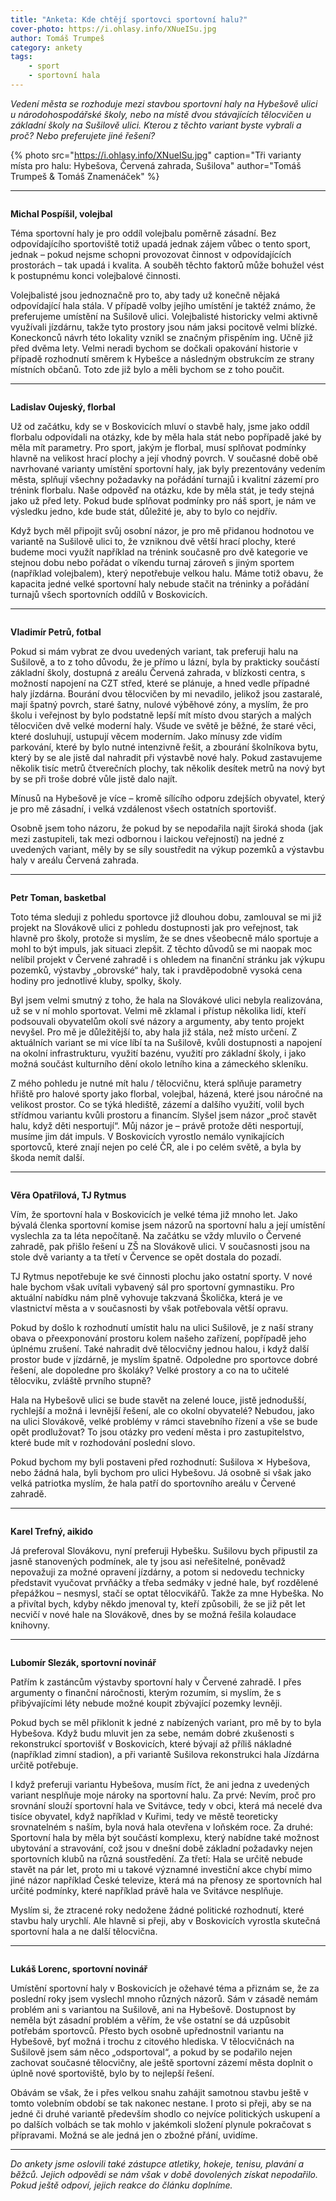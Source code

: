 ```yaml
---
title: "Anketa: Kde chtějí sportovci sportovní halu?"
cover-photo: https://i.ohlasy.info/XNueISu.jpg
author: Tomáš Trumpeš
category: ankety
tags:
    - sport
    - sportovní hala
---
```


*Vedení města se rozhoduje mezi stavbou sportovní haly na Hybešově ulici u národohospodářské školy, nebo na místě dvou stávajících tělocvičen u základní školy na Sušilově ulici. Kterou z těchto variant byste vybrali a proč? Nebo preferujete jiné řešení?*

{% photo src="https://i.ohlasy.info/XNueISu.jpg" caption="Tři varianty místa pro halu: Hybešova, Červená zahrada, Sušilova" author="Tomáš Trumpeš & Tomáš Znamenáček" %}

---

<img class="profile-picture" src="https://i.ohlasy.info/wOXgWrp.jpg" alt="">

**Michal Pospíšil, volejbal**

Téma sportovní haly je pro oddíl volejbalu poměrně zásadní. Bez odpovídajícího sportoviště totiž upadá jednak zájem vůbec o tento sport, jednak – pokud nejsme schopni provozovat činnost v odpovídajících prostorách – tak upadá i kvalita. A souběh těchto faktorů může bohužel vést k postupnému konci volejbalové činnosti. 

Volejbalisté jsou jednoznačně pro to, aby tady už konečně nějaká odpovídající hala stála. V případě volby jejího umístění je taktéž známo, že preferujeme umístění na Sušilově ulici. Volejbalisté historicky velmi aktivně využívali jízdárnu, takže tyto prostory jsou nám jaksi pocitově velmi blízké. Koneckonců návrh této lokality vznikl se značným přispěním ing. Učně již před dvěma lety. Velmi neradi bychom se dočkali opakování historie v případě rozhodnutí směrem k Hybešce a následným obstrukcím ze strany místních občanů. Toto zde již bylo a měli bychom se z toho poučit. 

---

<img class="profile-picture" src="https://i.ohlasy.info/zFBUcAB.jpg" alt="">

**Ladislav Oujeský, florbal**

Už od začátku, kdy se v Boskovicích mluví o stavbě haly,  jsme jako oddíl florbalu odpovídali na otázky, kde by měla hala stát nebo popřípadě jaké by měla mít parametry. Pro sport, jakým je florbal, musí splňovat podmínky hlavně na velikost hrací plochy a její vhodný povrch. V současné době obě navrhované varianty umístění sportovní haly, jak byly prezentovány vedením města, splňují všechny požadavky na pořádání turnajů i kvalitní zázemí pro trénink florbalu. Naše odpověď na otázku, kde by měla stát, je tedy stejná jako už před lety. Pokud bude splňovat podmínky pro náš sport, je nám ve výsledku jedno, kde bude stát, důležité je, aby to bylo co nejdřív.

Když bych měl připojit svůj osobní názor, je pro mě přidanou hodnotou ve variantě na Sušilově ulici to, že vzniknou dvě větší hrací plochy, které budeme moci využít například na trénink současně pro dvě kategorie ve stejnou dobu nebo pořádat o víkendu turnaj zároveň s jiným sportem (například volejbalem), který nepotřebuje velkou halu. Máme totiž obavu, že kapacita jedné velké sportovní haly nebude stačit na tréninky a pořádání turnajů všech sportovních oddílů v Boskovicích.

---

<img class="profile-picture" src="https://i.ohlasy.info/ZZauYW3.jpg" alt="">

**Vladimír Petrů, fotbal**

Pokud si mám vybrat ze dvou uvedených variant, tak preferuji halu na Sušilově, a to z toho důvodu, že je přímo u lázní, byla by prakticky součástí základní školy, dostupná z areálu Červená zahrada, v blízkosti centra, s možností napojení na CZT střed, které se plánuje, a hned vedle případné haly jízdárna. Bourání dvou tělocvičen by mi nevadilo, jelikož jsou zastaralé, mají špatný povrch, staré šatny, nulové výběhové zóny, a myslím, že pro školu i veřejnost by bylo podstatně lepší mít místo dvou starých a malých tělocvičen dvě velké moderní haly. Všude ve světě je běžné, že staré věci, které dosluhují, ustupují věcem moderním. Jako mínusy zde vidím parkování, které by bylo nutné intenzivně řešit, a zbourání školníkova bytu, který by se ale jistě dal nahradit při výstavbě nové haly. Pokud zastavujeme několik tisíc metrů čtverečních plochy, tak několik desítek metrů na nový byt by se při troše dobré vůle jistě dalo najít.

Mínusů na Hybešově je více – kromě sílícího odporu zdejších obyvatel, který je pro mě zásadní, i velká vzdálenost všech ostatních sportovišť.

Osobně jsem toho názoru, že pokud by se nepodařila najít široká shoda (jak mezi zastupiteli, tak mezi odbornou i laickou veřejností) na jedné z uvedených variant, měly by se síly soustředit na výkup pozemků a výstavbu haly v areálu Červená zahrada. 

---

<img class="profile-picture" src="https://i.ohlasy.info/u2RRIoQ.jpg" alt="">

**Petr Toman, basketbal**

Toto téma sleduji z pohledu sportovce již dlouhou dobu, zamlouval se mi již projekt na Slovákově ulici z pohledu dostupnosti jak pro veřejnost, tak hlavně pro školy, protože si myslím, že se dnes všeobecně málo sportuje a mohl to být impuls, jak situaci zlepšit. Z těchto důvodů se mi naopak moc nelíbil projekt v Červené zahradě i s ohledem na finanční stránku jak výkupu pozemků, výstavby „obrovské“ haly, tak i pravděpodobně vysoká cena hodiny pro jednotlivé kluby, spolky, školy.

Byl jsem velmi smutný z toho, že hala na Slovákové ulici nebyla realizována, už se v ní mohlo sportovat. Velmi mě zklamal i přístup několika lidí, kteří podsouvali obyvatelům okolí své názory a argumenty, aby tento projekt nevyšel. Pro mě je důležitější to, aby hala již stála, než místo určení. Z aktuálních variant se mi více líbí ta na Sušilově, kvůli dostupnosti a napojení na okolní infrastrukturu, využití bazénu, využití pro základní školy, i jako možná součást kulturního dění okolo letního kina a zámeckého skleníku.

Z mého pohledu je nutné mít halu / tělocvičnu, která splňuje parametry hřiště pro halové sporty jako florbal, volejbal, házená, které jsou náročné na velikost prostor. Co se týká hlediště, zázemí a dalšího využití, volil bych střídmou variantu kvůli prostoru a financím. Slyšel jsem názor „proč stavět halu, když děti nesportují“. Můj názor je – právě protože děti nesportují, musíme jim dát impuls. V Boskovicích vyrostlo nemálo vynikajících sportovců, které znají nejen po celé ČR, ale i po celém světě, a byla by škoda nemít další.

---

<img class="profile-picture" src="https://i.ohlasy.info/SvrdZ2v.jpg" alt="">

**Věra Opatřilová, TJ Rytmus**

Vím, že sportovní hala v Boskovicích je velké téma již mnoho let. Jako bývalá členka sportovní komise jsem názorů na sportovní halu a její umístění vyslechla za ta léta nepočítaně. Na začátku se vždy mluvilo o Červené zahradě, pak přišlo řešení u ZŠ na Slovákově ulici. V současnosti jsou na stole dvě varianty a ta třetí v Července se opět dostala do pozadí. 

TJ Rytmus nepotřebuje ke své činnosti plochu jako ostatní sporty. V nové hale bychom však uvítali vybavený sál pro sportovní gymnastiku.  Pro aktuální nabídku nám plně vyhovuje takzvaná Školička, která je ve vlastnictví města a v současnosti by však potřebovala větší opravu.

Pokud by došlo k rozhodnutí umístit halu na ulici Sušilově, je z naší strany obava o přeexponování prostoru kolem našeho zařízení, popřípadě jeho úplnému zrušení. Také nahradit dvě tělocvičny jednou halou, i když další prostor bude v jízdárně, je myslím špatně. Odpoledne pro sportovce dobré řešení, ale dopoledne pro školáky? Velké prostory a co na to učitelé tělocviku, zvláště prvního stupně?

Hala na Hybešově ulici se bude stavět na zelené louce, jistě jednodušší, rychlejší a možná i levnější řešení, ale co okolní obyvatelé? Nebudou, jako na ulici Slovákově, velké problémy v rámci stavebního  řízení a vše se bude opět prodlužovat? To jsou otázky pro vedení města i pro zastupitelstvo, které bude mít v rozhodování poslední slovo.

Pokud bychom my byli postaveni před rozhodnutí: Sušilova ✕ Hybešova, nebo žádná hala, byli bychom pro ulici Hybešovu. Já osobně si však jako velká patriotka myslím, že hala patří do sportovního areálu v Červené zahradě. 

---

<img class="profile-picture" src="https://i.ohlasy.info/8yb1skf.jpg" alt="">

**Karel Trefný, aikido**

Já preferoval Slovákovu, nyní preferuji Hybešku. Sušilovu bych připustil za jasně stanovených podmínek, ale ty jsou asi neřešitelné, poněvadž nepovažuji za možné opravení jízdárny, a potom si nedovedu technicky představit vyučovat prvňáčky a třeba sedmáky v jedné hale, byť rozdělené přepážkou – nesmysl, stačí se optat tělocvikářů. Takže za mne Hybeška. No a přivítal bych, kdyby někdo jmenoval ty, kteří způsobili, že se již pět let necvičí v nové hale na Slovákově, dnes by se možná řešila kolaudace knihovny.

---

<img class="profile-picture" src="https://i.ohlasy.info/keoOAsK.jpg" alt="">

**Lubomír Slezák, sportovní novinář**

Patřím k zastáncům výstavby sportovní haly v Červené zahradě. I přes argumenty o finanční náročnosti, kterým rozumím, si myslím, že s přibývajícími léty nebude možné koupit zbývající pozemky levněji.

Pokud bych se měl přiklonit k jedné z nabízených variant, pro mě by to byla Hybešova. Když budu mluvit jen za sebe, nemám dobré zkušenosti s rekonstrukcí sportovišť v Boskovicích, které bývají až příliš nákladné (například zimní stadion), a při variantě Sušilova rekonstrukci hala Jízdárna určitě potřebuje.

I když preferuji variantu Hybešova, musím říct, že ani jedna z uvedených variant nesplňuje moje nároky na sportovní halu. Za prvé: Nevím, proč pro srovnání slouží sportovní hala ve Svitávce, tedy v obci, která má necelé dva tisíce obyvatel, když například v Kuřimi, tedy ve městě teoreticky srovnatelném s naším, byla nová hala otevřena v loňském roce. Za druhé: Sportovní hala by měla být součástí komplexu, který nabídne také možnost ubytování a stravování, což jsou v dnešní době základní požadavky nejen sportovních klubů na různá soustředění. Za třetí: Hala se určitě nebude stavět na pár let, proto mi u takové významné investiční akce chybí mimo jiné názor například České televize, která má na přenosy ze sportovních hal určité podmínky, které například právě hala ve Svitávce nesplňuje.

Myslím si, že ztracené roky nedožene žádné politické rozhodnutí, které stavbu haly urychlí. Ale hlavně si přeji, aby v Boskovicích vyrostla skutečná sportovní hala a ne další tělocvična.

---

<img class="profile-picture" src="https://i.ohlasy.info/EHjaKY1.jpg" alt="">

**Lukáš Lorenc, sportovní novinář**

Umístění sportovní haly v Boskovicích je ožehavé téma a přiznám se, že za poslední roky jsem vyslechl mnoho různých názorů. Sám v zásadě nemám problém ani s variantou na Sušilově, ani na Hybešově. Dostupnost by neměla být zásadní problém a věřím, že vše ostatní se dá uzpůsobit potřebám sportovců. Přesto bych osobně upřednostnil variantu na Hybešově, byť možná i trochu z citového hlediska. V tělocvičnách na Sušilově jsem sám něco „odsportoval“, a pokud by se podařilo nejen zachovat současné tělocvičny, ale ještě sportovní zázemí města doplnit o úplně nové sportoviště, bylo by to nejlepší řešení.

Obávám se však, že i přes velkou snahu zahájit samotnou stavbu ještě v tomto volebním období se tak nakonec nestane. I proto si přeji, aby se na jedné či druhé variantě především shodlo co nejvíce politických uskupení a po dalších volbách se tak mohlo v jakémkoli složení plynule pokračovat s přípravami. Možná se ale jedná jen o zbožné přání, uvidíme.

---

*Do ankety jsme oslovili také zástupce atletiky, hokeje, tenisu, plavání a běžců. Jejich odpovědi se nám však v době dovolených získat nepodařilo. Pokud ještě odpoví, jejich reakce do článku doplníme.*
